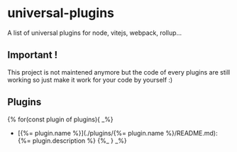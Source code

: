 # universal-plugins

A list of universal plugins for node, vitejs, webpack, rollup...

## Important !

This project is not maintened anymore but the code of every plugins are still working so just make it work for your code by yourself :)

## Plugins

{% for(const plugin of plugins){ _%}

- [{%= plugin.name %}](./plugins/{%= plugin.name %}/README.md): {%= plugin.description %}
  {%_ } _%}
